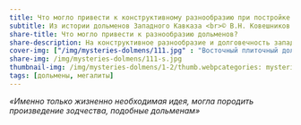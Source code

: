 ```yaml
---
title: Что могло привести к конструктивному разнообразию при постройке дольменов на Западном Кавказе?
subtitle: Из истории дольменов Западного Кавказа <br>© В.Н. Ковешников
share-title: Что могло привести к разнообразию дольменов?
share-description: На конструктивное разнообразие и долговечность западно-кавказских дольменов, прежде всего, повлияли горные породы, из которых они сооружались.
cover-img: ["/img/mysteries-dolmens/111.jpg" : "Восточный плиточный дольмен из группы, состоящей из двух мегалитов. Расположены в 3,5 км на северо-восток от посёлка Новый Абинского района у безымянной высоты 460,2 м"]
share-img: /img/mysteries-dolmens/111-s.jpg
thumbnail-img: /img/mysteries-dolmens/1-2/thumb.webpcategories: mysteries-dolmens
tags: [дольмены, мегалиты]
---
```

_«Именно только жизненно необходимая идея, могла породить произведение зодчества, подобные дольменам»_

